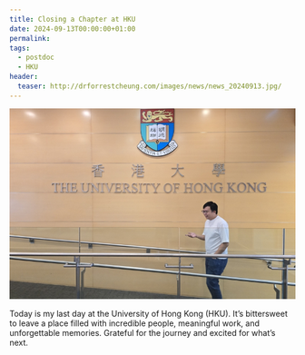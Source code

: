 ```yaml
---
title: Closing a Chapter at HKU
date: 2024-09-13T00:00:00+01:00
permalink:
tags:
  - postdoc
  - HKU
header:
  teaser: http://drforrestcheung.com/images/news/news_20240913.jpg/
---
```

![](/images/news/news_20240913.jpg)

Today is my last day at the University of Hong Kong (HKU). It’s bittersweet to leave a place filled with incredible people, meaningful work, and unforgettable memories. 
Grateful for the journey and excited for what’s next.
